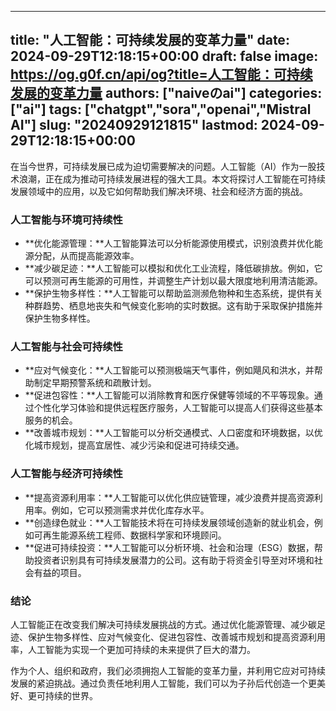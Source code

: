 
---
title: "人工智能：可持续发展的变革力量"
date: 2024-09-29T12:18:15+00:00
draft: false
image: https://og.g0f.cn/api/og?title=人工智能：可持续发展的变革力量
authors: ["naiveのai"]
categories: ["ai"]
tags: ["chatgpt","sora","openai","Mistral AI"]
slug: "20240929121815"
lastmod: 2024-09-29T12:18:15+00:00
---
在当今世界，可持续发展已成为迫切需要解决的问题。人工智能（AI）作为一股技术浪潮，正在成为推动可持续发展进程的强大工具。本文将探讨人工智能在可持续发展领域中的应用，以及它如何帮助我们解决环境、社会和经济方面的挑战。

### 人工智能与环境可持续性

* **优化能源管理：**人工智能算法可以分析能源使用模式，识别浪费并优化能源分配，从而提高能源效率。
* **减少碳足迹：**人工智能可以模拟和优化工业流程，降低碳排放。例如，它可以预测可再生能源的可用性，并调整生产计划以最大限度地利用清洁能源。
* **保护生物多样性：**人工智能可以帮助监测濒危物种和生态系统，提供有关种群趋势、栖息地丧失和气候变化影响的实时数据。这有助于采取保护措施并保护生物多样性。

### 人工智能与社会可持续性

* **应对气候变化：**人工智能可以预测极端天气事件，例如飓风和洪水，并帮助制定早期预警系统和疏散计划。
* **促进包容性：**人工智能可以消除教育和医疗保健等领域的不平等现象。通过个性化学习体验和提供远程医疗服务，人工智能可以提高人们获得这些基本服务的机会。
* **改善城市规划：**人工智能可以分析交通模式、人口密度和环境数据，以优化城市规划，提高宜居性、减少污染和促进可持续交通。

### 人工智能与经济可持续性

* **提高资源利用率：**人工智能可以优化供应链管理，减少浪费并提高资源利用率。例如，它可以预测需求并优化库存水平。
* **创造绿色就业：**人工智能技术将在可持续发展领域创造新的就业机会，例如可再生能源系统工程师、数据科学家和环境顾问。
* **促进可持续投资：**人工智能可以分析环境、社会和治理（ESG）数据，帮助投资者识别具有可持续发展潜力的公司。这有助于将资金引导至对环境和社会有益的项目。

### 结论

人工智能正在改变我们解决可持续发展挑战的方式。通过优化能源管理、减少碳足迹、保护生物多样性、应对气候变化、促进包容性、改善城市规划和提高资源利用率，人工智能为实现一个更加可持续的未来提供了巨大的潜力。

作为个人、组织和政府，我们必须拥抱人工智能的变革力量，并利用它应对可持续发展的紧迫挑战。通过负责任地利用人工智能，我们可以为子孙后代创造一个更美好、更可持续的世界。